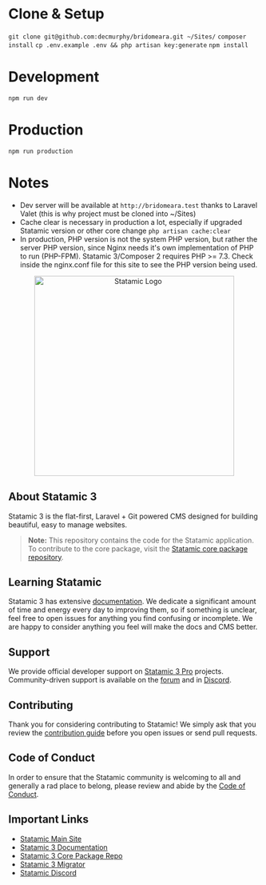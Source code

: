 # Clone & Setup
`git clone git@github.com:decmurphy/bridomeara.git ~/Sites/`
`composer install`
`cp .env.example .env && php artisan key:generate`
`npm install`

# Development
`npm run dev`

# Production
`npm run production`

# Notes
- Dev server will be available at `http://bridomeara.test` thanks to Laravel Valet (this is why project must be cloned into ~/Sites)
- Cache clear is necessary in production a lot, especially if upgraded Statamic version or other core change
`php artisan cache:clear`
- In production, PHP version is not the system PHP version, but rather the server PHP version, since Nginx needs it's own implementation of PHP to run (PHP-FPM). Statamic 3/Composer 2 requires PHP >= 7.3. Check inside the nginx.conf file for this site to see the PHP version being used.

<p align="center"><img src="https://statamic.com/assets/branding/Statamic-Logo+Wordmark-Rad.svg" width="400" alt="Statamic Logo" /></p>

## About Statamic 3

Statamic 3 is the flat-first, Laravel + Git powered CMS designed for building beautiful, easy to manage websites.

> **Note:** This repository contains the code for the Statamic application. To contribute to the core package, visit the [Statamic core package repository][cms-repo].


## Learning Statamic

Statamic 3 has extensive [documentation][docs]. We dedicate a significant amount of time and energy every day to improving them, so if something is unclear, feel free to open issues for anything you find confusing or incomplete. We are happy to consider anything you feel will make the docs and CMS better.

## Support

We provide official developer support on [Statamic 3 Pro](https://statamic.com/pricing) projects. Community-driven support is available on the [forum](https://statamic.com/forum) and in [Discord][discord].


## Contributing

Thank you for considering contributing to Statamic! We simply ask that you review the [contribution guide][contribution] before you open issues or send pull requests.


## Code of Conduct

In order to ensure that the Statamic community is welcoming to all and generally a rad place to belong, please review and abide by the [Code of Conduct](https://github.com/statamic/cms/wiki/Code-of-Conduct).


## Important Links

- [Statamic Main Site](https://statamic.com)
- [Statamic 3 Documentation][docs]
- [Statamic 3 Core Package Repo][cms-repo]
- [Statamic 3 Migrator](https://github.com/statamic/migrator)
- [Statamic Discord][discord]

[docs]: https://statamic.dev/
[discord]: https://statamic.com/discord
[contribution]: https://github.com/statamic/cms/blob/master/CONTRIBUTING.md
[cms-repo]: https://github.com/statamic/cms
